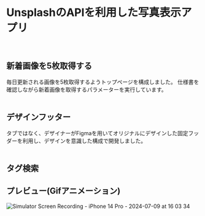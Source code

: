 # UnsplashのAPIを利用した写真表示アプリ
<br>

## 新着画像を5枚取得する
毎日更新される画像を5枚取得するようトップページを構成しました。
仕様書を確認しながら新着画像を取得するパラメーターを実行しています。
<br><br>

## デザインフッター
タブではなく、デザイナーがFigmaを用いてオリジナルにデザインした固定フッダーを利用し、デザインを意識した構成で開発しました。
<br><br>

## タグ検索


## プレビュー(Gifアニメーション)
![Simulator Screen Recording - iPhone 14 Pro - 2024-07-09 at 16 03 34](https://github.com/ugt11/WallpaperApp/assets/168057327/3273bf74-5eb6-4dfd-a00a-1387b4902a4e)
